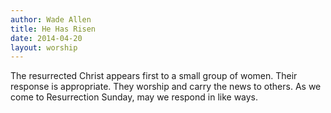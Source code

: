 ```yaml
---
author: Wade Allen
title: He Has Risen
date: 2014-04-20
layout: worship
---
```


The resurrected Christ appears first to a small group of women. Their response is appropriate. They worship and carry the news to others. As we come to Resurrection Sunday, may we respond in like ways.
